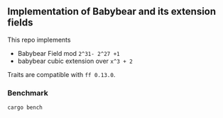 Implementation of Babybear and its extension fields
------

This repo implements 
- Babybear Field mod `2^31- 2^27 +1`
- babybear cubic extension over `x^3 + 2`

Traits are compatible with `ff 0.13.0`.

### Benchmark
```
cargo bench
```